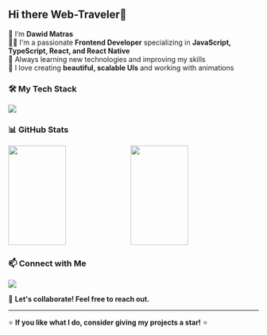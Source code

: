 ## Hi there Web-Traveler👋  

👋 I’m **Dawid Matras**  
👨‍💻 I'm a passionate **Frontend Developer** specializing in **JavaScript, TypeScript, React, and React Native**  
🌱 Always learning new technologies and improving my skills  
🎨 I love creating **beautiful, scalable UIs** and working with animations  

### 🛠 My Tech Stack  
<p align="start">
  <img src="https://skillicons.dev/icons?i=ts,react,nextjs,css,tailwind,sass,styledcomponents,git,github,supabase,jest,vite,vitest,yarn" />
</p>  

### 📊 GitHub Stats  
<p align="start">
  <img src="https://github-readme-stats.vercel.app/api?username=Davee89&show_icons=true&theme=tokyonight&rank_icon=github&bg_color=45,fc6c48,ff6699,8e44ad&text_color=FFFFFF&icon_color=FFFFFF&title_color=FFFFFF" width="48%" height="200px" />
  <img src="https://github-readme-stats.vercel.app/api/top-langs/?username=Davee89&layout=compact&theme=tokyonight&bg_color=330,8e44ad,ff6699,fc6c48&text_color=FFFFFF&icon_color=FFFFFF&title_color=FFFFFF" width="48%" height="200px" />
</p>  

### 📫 Connect with Me  
[<img src="https://skillicons.dev/icons?i=linkedin" />](https://www.linkedin.com/in/dawid-matras)  

💬 **Let's collaborate! Feel free to reach out.**  

---

⭐ **If you like what I do, consider giving my projects a star!** ⭐  

